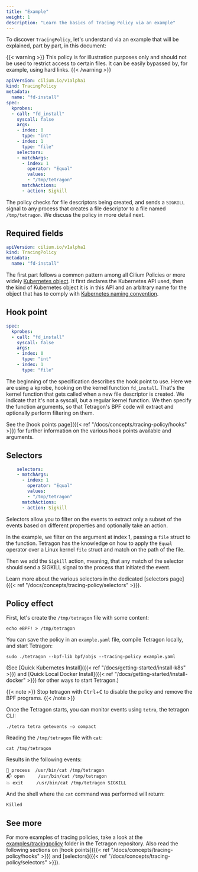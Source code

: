 ```yaml
---
title: "Example"
weight: 1
description: "Learn the basics of Tracing Policy via an example"
---
```



To discover `TracingPolicy`, let's understand via an example that will be
explained, part by part, in this document:

{{< warning >}}
This policy is for illustration purposes only and should not be used to
restrict access to certain files. It can be easily bypassed by, for example,
using hard links.
{{< /warning >}}

```yaml
apiVersion: cilium.io/v1alpha1
kind: TracingPolicy
metadata:
  name: "fd-install"
spec:
  kprobes:
  - call: "fd_install"
    syscall: false
    args:
    - index: 0
      type: "int"
    - index: 1
      type: "file"
    selectors:
    - matchArgs:
      - index: 1
        operator: "Equal"
        values:
        - "/tmp/tetragon"
      matchActions:
      - action: Sigkill
```

The policy checks for file descriptors being created, and sends a `SIGKILL` signal to any process that
creates a file descriptor to a file named `/tmp/tetragon`. We discuss the policy in more detail
next.

## Required fields

```yaml
apiVersion: cilium.io/v1alpha1
kind: TracingPolicy
metadata:
  name: "fd-install"
```

The first part follows a common pattern among all Cilium Policies or more
widely [Kubernetes object](https://kubernetes.io/docs/concepts/overview/working-with-objects/kubernetes-objects/).
It first declares the Kubernetes API used, then the kind of Kubernetes object
it is in this API and an arbitrary name for the object that has to comply with
[Kubernetes naming convention](https://kubernetes.io/docs/concepts/overview/working-with-objects/names/).

## Hook point

```yaml
spec:
  kprobes:
  - call: "fd_install"
    syscall: false
    args:
    - index: 0
      type: "int"
    - index: 1
      type: "file"
```

The beginning of the specification describes the hook point to use. Here we are
using a kprobe, hooking on the kernel function `fd_install`. That's the kernel
function that gets called when a new file descriptor is created. We
indicate that it's not a syscall, but a regular kernel function. We then
specify the function arguments, so that Tetragon's BPF code will extract
and optionally perform filtering on them.

See the [hook points page]({{< ref "/docs/concepts/tracing-policy/hooks" >}})
for further information on the various hook points available and arguments.

## Selectors

```yaml
    selectors:
    - matchArgs:
      - index: 1
        operator: "Equal"
        values:
        - "/tmp/tetragon"
      matchActions:
      - action: Sigkill
```

Selectors allow you to filter on the events to extract only a subset of the
events based on different properties and optionally take an action.

In the example, we filter on the argument at index 1, passing a `file` struct
to the function. Tetragon has the knowledge on how to apply the `Equal`
operator over a Linux kernel `file` struct and match on the
path of the file.

Then we add the `Sigkill` action, meaning, that any match of the selector
should send a SIGKILL signal to the process that initiated the event.

Learn more about the various selectors in the dedicated
[selectors page]({{< ref "/docs/concepts/tracing-policy/selectors" >}}).

## Policy effect

First, let's create the `/tmp/tetragon` file with some content:
```shell
echo eBPF! > /tmp/tetragon
```

You can save the policy in an `example.yaml` file, compile Tetragon locally, and start Tetragon:

```shell
sudo ./tetragon --bpf-lib bpf/objs --tracing-policy example.yaml
```

(See [Quick Kubernetes Install]({{< ref "/docs/getting-started/install-k8s" >}}) and [Quick Local
Docker Install]({{< ref "/docs/getting-started/install-docker" >}}) for other ways to start
Tetragon.)


{{< note >}}
Stop tetragon with <kbd>Ctrl</kbd>+<kbd>C</kbd> to disable the policy and
remove the BPF programs.
{{< /note >}}

Once the Tetragon starts, you can monitor events using `tetra`, the tetragon CLI:
```shell
./tetra tetra getevents -o compact
```

Reading the `/tmp/tetragon` file with `cat`:
```shell
cat /tmp/tetragon
```

Results in the following events:
```
🚀 process  /usr/bin/cat /tmp/tetragon
📬 open     /usr/bin/cat /tmp/tetragon
💥 exit     /usr/bin/cat /tmp/tetragon SIGKILL
```

And the shell where the `cat` command was performed will return:
```
Killed
```

## See more

For more examples of tracing policies, take a look at the
[examples/tracingpolicy](https://github.com/cilium/tetragon/tree/main/examples/tracingpolicy)
folder in the Tetragon repository. Also read the following sections on
[hook points]({{< ref "/docs/concepts/tracing-policy/hooks" >}}) and
[selectors]({{< ref "/docs/concepts/tracing-policy/selectors" >}}).


